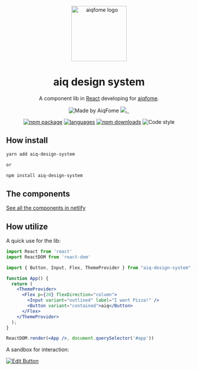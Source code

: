 <p align="center">
  <a href="https://aiqfome.com/" rel="noopener" target="_blank"><img width="150" src="https://www.suafranquia.com/views/sources/images/franquias/logos/271b399b0a004c781779ec805e8d7ab7.png" alt="aiqfome logo"></a></p>
</p>

<h1 align="center">aiq design system</h1>

<div align="center">

A component lib in [React](https://reactjs.org/) developing for [aiqfome](http://www.aiqfome.com).

<p align="center">
  <a href="https://github.com/aiqfome" style="text-decoration:none" target="_blank">
    <img alt="Made by AiqFome" src="https://img.shields.io/badge/made%20by-aiqfome-blueviolet">
  </a>
  <a aria-label="contributors graph" href="https://github.com/aiqfome/aiq-design-system/graphs/contributors">
    <img src="https://img.shields.io/github/contributors/aiqfome/aiq-design-system.svg">
  </a>
  <a aria-label="last commit" href="https://github.com/aiqfome/aiq-design-system/commits/master">
    <img alt="" src=
  "https://img.shields.io/github/last-commit/aiqfome/aiq-design-system.svg">
  </a>
  <a aria-label="license" href="https://github.com/aiqfome/aiq-design-system/blob/master/LICENSE">
    <img src="https://img.shields.io/github/license/aiqfome/aiq-design-system.svg" alt="">
  </a>
</p>


[![npm package](https://img.shields.io/npm/v/aiq-design-system/latest.svg)](https://www.npmjs.com/package/aiq-design-system)
[![languages](https://img.shields.io/github/languages/count/aiqfome/aiq-design-system)](https://www.npmjs.com/package/aiq-design-system)
[![npm downloads](https://img.shields.io/npm/dm/aiq-design-system.svg)](https://www.npmjs.com/package/aiq-design-system)
![Code style](https://img.shields.io/badge/code_style-prettier-ff69b4.svg)

</div>

## How install

```sh
yarn add aiq-design-system

or

npm install aiq-design-system
```

## The components

[See all the components in netlify](https://aiq-design-system.netlify.app)

## How utilize

A quick use for the lib:

```jsx
import React from 'react'
import ReactDOM from 'react-dom'

import { Button, Input, Flex, ThemeProvider } from "aiq-design-system";

function App() {
  return (
    <ThemeProvider>
      <Flex p={20} flexDirection="column">
        <Input variant="outlined" label="I want Pizza!" />
        <Button variant="contained">aiq</Button>
      </Flex>
    </ThemeProvider>
  );
}

ReactDOM.render(<App />, document.querySelector('#app'))
```

A sandbox for interaction:

[![Edit Button](https://codesandbox.io/static/img/play-codesandbox.svg)](https://codesandbox.io/s/aiq-design-system-yhpir?file=/src/App.js)
